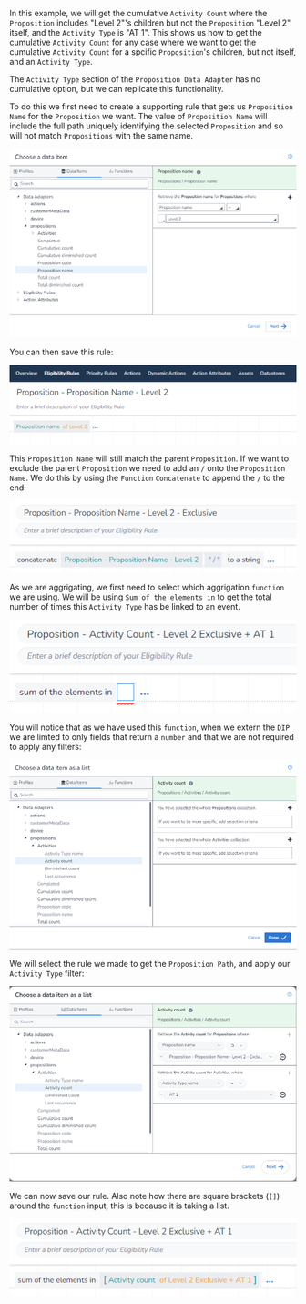 In this example, we will get the cumulative `Activity Count` where the `Proposition` includes "Level 2"'s children but not the `Proposition` "Level 2" itself, and the `Activity Type` is "AT 1". This shows us how to get the cumulative `Activity Count` for any case where we want to get the cumulative `Activity Count` for a spcific `Proposition`'s children, but not itself, and an `Activity Type`.

The `Activity Type` section of the `Proposition Data Adapter` has no cumulative option, but we can replicate this functionality.

To do this we first need to create a supporting rule that gets us `Proposition Name` for the `Proposition` we want. The value of `Proposition Name` will include the full path uniquely identifying the selected `Proposition` and so will not match `Propositions` with the same name.

![](interest-activity_count-single_activity-specific_proposition_exclusive-1.png)

You can then save this rule:

![](interest-activity_count-single_activity-specific_proposition_exclusive-2.png)

This `Proposition Name` will still match the parent `Proposition`. If we want to exclude the parent `Proposition` we need to add an `/` onto the `Proposition Name`. We do this by using the `Function` `Concatenate` to append the `/` to the end:

![](interest-activity_count-single_activity-specific_proposition_exclusive-3.png)

As we are aggrigating, we first need to select which aggrigation `function` we are using. We will be using `Sum of the elements in` to get the total number of times this `Activity Type` has be linked to an event.

![](interest-activity_count-single_activity-specific_proposition_exclusive-4.png)

You will notice that as we have used this `function`, when we extern the `DIP` we are limted to only fields that return a `number` and that we are not required to apply any filters:

![](interest-activity_count-single_activity-specific_proposition_exclusive-5.png)


We will select the rule we made to get the `Proposition Path`, and apply our `Activity Type` filter:

![](interest-activity_count-single_activity-specific_proposition_exclusive-6.png)


We can now save our rule. Also note how there are square brackets (`[]`) around the `function` input, this is because it is taking a list.

![](interest-activity_count-single_activity-specific_proposition_exclusive-7.png)
